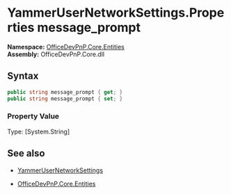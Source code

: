# YammerUserNetworkSettings.Properties message_prompt
**Namespace:** [OfficeDevPnP.Core.Entities](OfficeDevPnP.Core.Entities.md)  
**Assembly:** OfficeDevPnP.Core.dll  
## Syntax
```C#
public string message_prompt { get; }
public string message_prompt { set; }
```

### Property Value
Type: [System.String] 

## See also
- [YammerUserNetworkSettings](YammerUserNetworkSettings.md) 

- [OfficeDevPnP.Core.Entities](OfficeDevPnP.Core.Entities.md)
